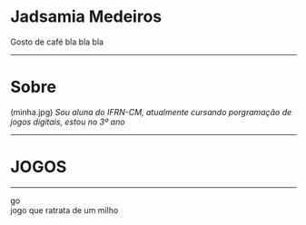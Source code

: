# Jadsamia Medeiros
Gosto de café bla bla bla

* * *
# Sobre
   (minha.jpg) 
 _Sou aluna do IFRN-CM, atualmente cursando porgramação de jogos digitais, estou no 3º ano_

* * *
#  JOGOS
* * *
 go
<br>
jogo que ratrata de um milho
    
  
 
  

